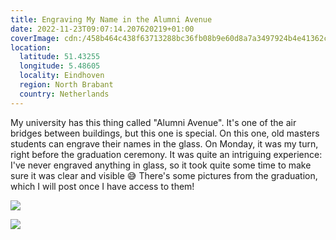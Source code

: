 ```yaml
---
title: Engraving My Name in the Alumni Avenue
date: 2022-11-23T09:07:14.207620219+01:00
coverImage: cdn:/458b464c438f63713288bc36fb08b9e60d8a7a3497924b4e41362cca7376f9f8
location:
  latitude: 51.43255
  longitude: 5.48605
  locality: Eindhoven
  region: North Brabant
  country: Netherlands
---
```


My university has this thing called "Alumni Avenue". It's one of the air bridges between buildings, but this one is special. On this one, old masters students can engrave their names in the glass. On Monday, it was my turn, right before the graduation ceremony. It was quite an intriguing experience: I've never engraved anything in glass, so it took quite some time to make sure it was clear and visible 😅 There's some pictures from the graduation, which I will post once I have access to them!

<div class="fw fg">

![](cdn:/458b464c438f63713288bc36fb08b9e60d8a7a3497924b4e41362cca7376f9f8)

![](cdn:/c45177091ab660ec4cb9e03f1db751fd8ae3831e66ceedeb7d625fb9d2720229)

</div>
